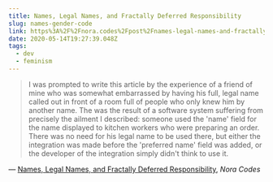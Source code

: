 ```yaml
---
title: Names, Legal Names, and Fractally Deferred Responsibility
slug: names-gender-code
link: https%3A%2F%2Fnora.codes%2Fpost%2Fnames-legal-names-and-fractally-deferred-responsibility%2F
date: 2020-05-14T19:27:39.048Z
tags:
  - dev
  - feminism
---
```


> I was prompted to write this article by the experience of a friend of mine who was somewhat embarrassed by having his full, legal name called out in front of a room full of people who only knew him by another name. The was the result of a software system suffering from precisely the ailment I described: someone used the 'name' field for the name displayed to kitchen workers who were preparing an order. There was no need for his legal name to be used there, but either the integration was made before the 'preferred name' field was added, or the developer of the integration simply didn't think to use it.

&mdash; [Names, Legal Names, and Fractally Deferred Responsibility](https://nora.codes/post/names-legal-names-and-fractally-deferred-responsibility/), _Nora Codes_
